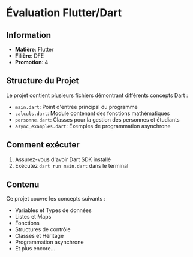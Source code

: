 # Évaluation Flutter/Dart

## Information
- **Matière**: Flutter
- **Filière**: DFE
- **Promotion**: 4

## Structure du Projet
Le projet contient plusieurs fichiers démontrant différents concepts Dart :
- `main.dart`: Point d'entrée principal du programme
- `calculs.dart`: Module contenant des fonctions mathématiques
- `personne.dart`: Classes pour la gestion des personnes et étudiants
- `async_examples.dart`: Exemples de programmation asynchrone

## Comment exécuter
1. Assurez-vous d'avoir Dart SDK installé
2. Exécutez `dart run main.dart` dans le terminal

## Contenu
Ce projet couvre les concepts suivants :
- Variables et Types de données
- Listes et Maps
- Fonctions
- Structures de contrôle
- Classes et Héritage
- Programmation asynchrone
- Et plus encore...
